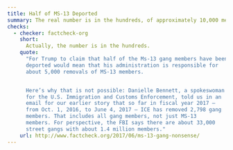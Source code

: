```yaml
---
title: Half of MS-13 Deported
summary: The real number is in the hundreds, of approximately 10,000 members.
checks:
  - checker: factcheck-org
    short:
      Actually, the number is in the hundreds.
    quote:
      "For Trump to claim that half of the Ms-13 gang members have been
      deported would mean that his administration is responsible for
      about 5,000 removals of MS-13 members.


      Here’s why that is not possible: Danielle Bennett, a spokeswoman
      for the U.S. Immigration and Customs Enforcement, told us in an
      email for our earlier story that so far in fiscal year 2017 —
      from Oct. 1, 2016, to June 4, 2017 — ICE has removed 2,798 gang
      members. That includes all gang members, not just MS-13
      members. For perspective, the FBI says there are about 33,000
      street gangs with about 1.4 million members."
    url: http://www.factcheck.org/2017/06/ms-13-gang-nonsense/
---
```

